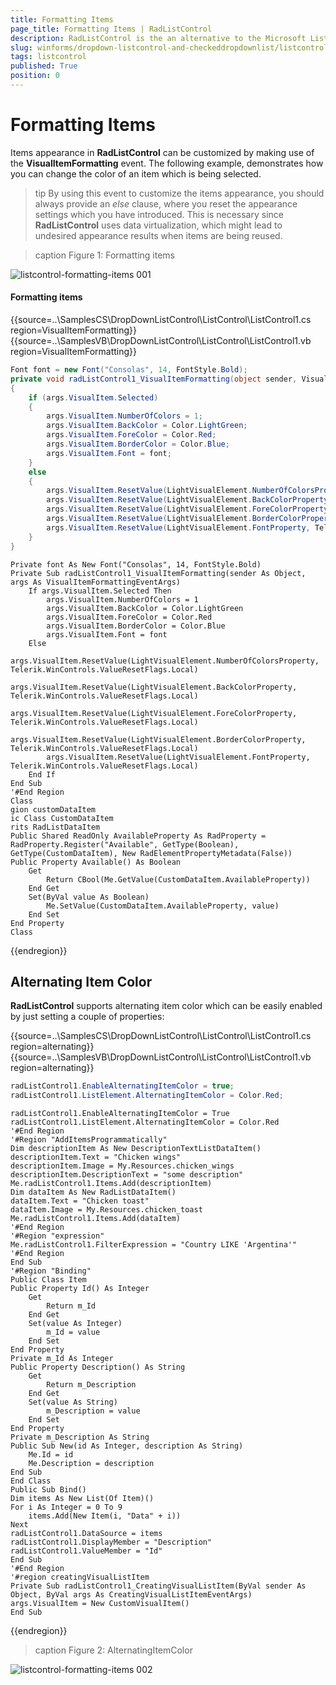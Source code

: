 ```yaml
---
title: Formatting Items
page_title: Formatting Items | RadListControl
description: RadListControl is the an alternative to the Microsoft ListBox control.
slug: winforms/dropdown-listcontrol-and-checkeddropdownlist/listcontrol/customizing-appearance/formatting-items
tags: listcontrol
published: True
position: 0
---
```


# Formatting Items

Items appearance in __RadListControl__ can be customized by making use of the __VisualItemFormatting__ event. The following example, demonstrates how you can change the color of an item which is being selected.

>tip By using this event to customize the items appearance, you should always provide an *else* clause,  where you reset the appearance settings which you have introduced. This is necessary since __RadListControl__ uses data virtualization, which might lead to undesired appearance results when items are being reused.

>caption Figure 1: Formatting items

![listcontrol-formatting-items 001](images/listcontrol-formatting-items001.gif)

#### Formatting items

{{source=..\SamplesCS\DropDownListControl\ListControl\ListControl1.cs region=VisualItemFormatting}} 
{{source=..\SamplesVB\DropDownListControl\ListControl\ListControl1.vb region=VisualItemFormatting}} 

````C#
Font font = new Font("Consolas", 14, FontStyle.Bold);
private void radListControl1_VisualItemFormatting(object sender, VisualItemFormattingEventArgs args)
{
    if (args.VisualItem.Selected)
    {
        args.VisualItem.NumberOfColors = 1;
        args.VisualItem.BackColor = Color.LightGreen;
        args.VisualItem.ForeColor = Color.Red;
        args.VisualItem.BorderColor = Color.Blue;
        args.VisualItem.Font = font;
    }
    else
    {
        args.VisualItem.ResetValue(LightVisualElement.NumberOfColorsProperty, Telerik.WinControls.ValueResetFlags.Local);
        args.VisualItem.ResetValue(LightVisualElement.BackColorProperty, Telerik.WinControls.ValueResetFlags.Local);
        args.VisualItem.ResetValue(LightVisualElement.ForeColorProperty, Telerik.WinControls.ValueResetFlags.Local);
        args.VisualItem.ResetValue(LightVisualElement.BorderColorProperty, Telerik.WinControls.ValueResetFlags.Local);
        args.VisualItem.ResetValue(LightVisualElement.FontProperty, Telerik.WinControls.ValueResetFlags.Local);
    }
}

````
````VB.NET
Private font As New Font("Consolas", 14, FontStyle.Bold)
Private Sub radListControl1_VisualItemFormatting(sender As Object, args As VisualItemFormattingEventArgs)
    If args.VisualItem.Selected Then
        args.VisualItem.NumberOfColors = 1
        args.VisualItem.BackColor = Color.LightGreen
        args.VisualItem.ForeColor = Color.Red
        args.VisualItem.BorderColor = Color.Blue
        args.VisualItem.Font = font
    Else
        args.VisualItem.ResetValue(LightVisualElement.NumberOfColorsProperty, Telerik.WinControls.ValueResetFlags.Local)
        args.VisualItem.ResetValue(LightVisualElement.BackColorProperty, Telerik.WinControls.ValueResetFlags.Local)
        args.VisualItem.ResetValue(LightVisualElement.ForeColorProperty, Telerik.WinControls.ValueResetFlags.Local)
        args.VisualItem.ResetValue(LightVisualElement.BorderColorProperty, Telerik.WinControls.ValueResetFlags.Local)
        args.VisualItem.ResetValue(LightVisualElement.FontProperty, Telerik.WinControls.ValueResetFlags.Local)
    End If
End Sub
'#End Region
Class
gion customDataItem
ic Class CustomDataItem
rits RadListDataItem
Public Shared ReadOnly AvailableProperty As RadProperty = RadProperty.Register("Available", GetType(Boolean), GetType(CustomDataItem), New RadElementPropertyMetadata(False))
Public Property Available() As Boolean
    Get
        Return CBool(Me.GetValue(CustomDataItem.AvailableProperty))
    End Get
    Set(ByVal value As Boolean)
        Me.SetValue(CustomDataItem.AvailableProperty, value)
    End Set
End Property
Class

````

{{endregion}} 

## Alternating Item Color

__RadListControl__ supports alternating item color which can be easily enabled by just setting a couple of properties: 

{{source=..\SamplesCS\DropDownListControl\ListControl\ListControl1.cs region=alternating}} 
{{source=..\SamplesVB\DropDownListControl\ListControl\ListControl1.vb region=alternating}} 

````C#
radListControl1.EnableAlternatingItemColor = true;
radListControl1.ListElement.AlternatingItemColor = Color.Red;

````
````VB.NET
radListControl1.EnableAlternatingItemColor = True
radListControl1.ListElement.AlternatingItemColor = Color.Red
'#End Region
'#Region "AddItemsProgrammatically"
Dim descriptionItem As New DescriptionTextListDataItem()
descriptionItem.Text = "Chicken wings"
descriptionItem.Image = My.Resources.chicken_wings
descriptionItem.DescriptionText = "some description"
Me.radListControl1.Items.Add(descriptionItem)
Dim dataItem As New RadListDataItem()
dataItem.Text = "Chicken toast"
dataItem.Image = My.Resources.chicken_toast
Me.radListControl1.Items.Add(dataItem)
'#End Region
'#Region "expression"
Me.radListControl1.FilterExpression = "Country LIKE 'Argentina'"
'#End Region
End Sub
'#Region "Binding"
Public Class Item
Public Property Id() As Integer
    Get
        Return m_Id
    End Get
    Set(value As Integer)
        m_Id = value
    End Set
End Property
Private m_Id As Integer
Public Property Description() As String
    Get
        Return m_Description
    End Get
    Set(value As String)
        m_Description = value
    End Set
End Property
Private m_Description As String
Public Sub New(id As Integer, description As String)
    Me.Id = id
    Me.Description = description
End Sub
End Class
Public Sub Bind()
Dim items As New List(Of Item)()
For i As Integer = 0 To 9
    items.Add(New Item(i, "Data" + i))
Next
radListControl1.DataSource = items
radListControl1.DisplayMember = "Description"
radListControl1.ValueMember = "Id"
End Sub
'#End Region
'#region creatingVisualListItem
Private Sub radListControl1_CreatingVisualListItem(ByVal sender As Object, ByVal args As CreatingVisualListItemEventArgs)
args.VisualItem = New CustomVisualItem()
End Sub

````

{{endregion}} 

>caption Figure 2: AlternatingItemColor

![listcontrol-formatting-items 002](images/listcontrol-formatting-items002.png)



